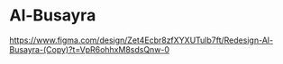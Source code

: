 # Al-Busayra

https://www.figma.com/design/Zet4Ecbr8zfXYXUTulb7ft/Redesign-Al-Busayra-(Copy)?t=VpR6ohhxM8sdsQnw-0
